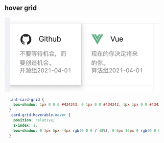 ## hover grid
![../../img/hove.png](../../img/hover.png)
```css
  .ant-card-grid {
    box-shadow: 1px 0 0 0 #434343, 0 1px 0 0 #434343, 1px 1px 0 0 #434343, 1px 0 0 0 #434343 inset,0 1px 0 0 #434343 inset;
  }
  .card-grid-hoverable:hover {
    position: relative;
    z-index: 1;
    box-shadow: 0 3px 6px -4px rgb(0 0 0 / 48%), 0 6px 16px 0 rgb(0 0 0 / 32%),0 9px 28px 8px rgb(0 0 0 / 20%);
  }
```